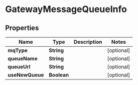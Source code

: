 

# GatewayMessageQueueInfo

## Properties

Name | Type | Description | Notes
------------ | ------------- | ------------- | -------------
**mqType** | **String** |  |  [optional]
**queueName** | **String** |  |  [optional]
**queueUrl** | **String** |  |  [optional]
**useNewQueue** | **Boolean** |  |  [optional]



